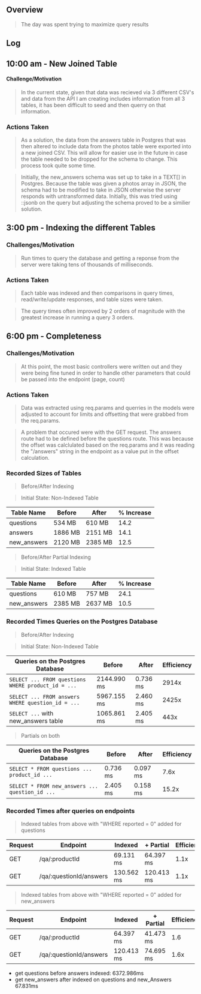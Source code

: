 ## Overview

> The day was spent trying to maximize query results

## Log

## 10:00 am - New Joined Table

#### Challenge/Motivation

> In the current state, given that data was recieved via 3 different CSV's and data from the API I am creating includes information from all 3 tables, it has been difficult to seed and then querry on that information.

### Actions Taken

> As a solution, the data from the answers table in Postgres that was then altered to include data from the photos table were exported into a new joined CSV. This will allow for easier use in the future in case the table needed to be dropped for the schema to change. This process took quite some time.

> Initially, the new_answers schema was set up to take in a TEXT[] in Postgres. Because the table was given a photos array in JSON, the schema had to be modified to take in JSON otherwise the server responds with untransformed data. Initially, this was tried using ::jsonb on the query but adjusting the schema proved to be a similier solution.

## 3:00 pm - Indexing the different Tables

### Challenges/Motivation

> Run times to query the database and getting a reponse from the server were taking tens of thousands of milliseconds.

### Actions Taken

> Each table was indexed and then comparisons in query times, read/write/update responses, and table sizes were taken.

> The query times often improved by 2 orders of magnitude with the greatest increase in running a query 3 orders.

## 6:00 pm - Completeness

### Challenges/Motivation

> At this point, the most basic controllers were written out and they were being fine tuned in order to handle other parameters that could be passed into the endpoint (page, count)

### Actions Taken

> Data was extracted using req.params and querries in the models were adjusted to account for limits and offsetting that were grabbed from the req.params. 

> A problem that occured were with the GET request. The answers route had to be defined before the questions route. This was because the offset was calclulated based on the req.params and it was reading the "/answers" string in the endpoint as a value put in the offset calculation.

### Recorded Sizes of Tables

> Before/After Indexing

> Initial State: Non-Indexed Table

| Table Name  | Before  | After   | % Increase |
| ----------- | ------- | ------- | ---------- |
| questions   | 534 MB  | 610 MB  | 14.2       |
| answers     | 1886 MB | 2151 MB | 14.1       |
| new_answers | 2120 MB | 2385 MB | 12.5       |

> Before/After Partial Indexing

> Initial State: Indexed Table

| Table Name  | Before  | After   | % Increase |
| ----------- | ------- | ------- | ---------- |
| questions   | 610 MB  | 757 MB  | 24.1       |
| new_answers | 2385 MB | 2637 MB | 10.5       |

### Recorded Times Queries on the Postgres Database

> Before/After Indexing

> Initial State: Non-Indexed Table

| Queries on the Postgres Database                   | Before      | After    | Efficiency |
| -------------------------------------------------- | ----------- | -------- | ---------- |
| `SELECT ... FROM questions WHERE product_id = ...` | 2144.990 ms | 0.736 ms | 2914x      |
| `SELECT ... FROM answers WHERE question_id = ...`  | 5967.155 ms | 2.460 ms | 2425x      |
| `SELECT ...` with new_answers table                | 1065.861 ms | 2.405 ms | 443x       |

> Partials on both

| Queries on the Postgres Database                | Before   | After    | Efficiency |
| ----------------------------------------------- | -------- | -------- | ---------- |
| `SELECT * FROM questions ... product_id ...`    | 0.736 ms | 0.097 ms | 7.6x       |
| `SELECT * FROM new_answers ... question_id ...` | 2.405 ms | 0.158 ms | 15.2x      |

### Recorded Times after queries on endpoints

> Indexed tables from above with "WHERE reported = 0" added for questions

| Request | Endpoint                | Indexed    | + Partial  | Efficiency |
| ------- | ----------------------- | ---------- | ---------- | ---------- |
| GET     | /qa/:productId          | 69.131 ms  | 64.397 ms  | 1.1x       |
| GET     | /qa/:questionId/answers | 130.562 ms | 120.413 ms | 1.1x       |

> Indexed tables from above with "WHERE reported = 0" added for new_answers

| Request | Endpoint                | Indexed    | + Partial | Efficiency |
| ------- | ----------------------- | ---------- | --------- | ---------- |
| GET     | /qa/:productId          | 64.397 ms  | 41.473 ms | 1.6        |
| GET     | /qa/:questionId/answers | 120.413 ms | 74.695 ms | 1.6x       |

- get questions before answers indexed: 6372.986ms
- get new_answers after indexed on questions and new_Answers 67.831ms
